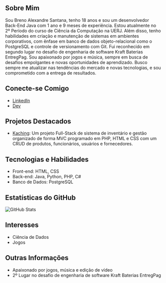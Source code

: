 ## Sobre Mim
Sou Breno Alexandre Santana, tenho 18 anos e sou um desenvolvedor Back-End Java com 1 ano e 9 meses de experiência. Estou atualmente no 2º Período do curso de Ciência da Computação na UERJ. Além disso, tenho habilidades em criação e manutenção de sistemas em ambientes corporativos, com ênfase em banco de dados objeto-relacional como o PostgreSQL e controle de versionamento com Git. Fui reconhecido em segundo lugar no desafio de engenharia de software Kraft Baterias EntregPag. Sou apaixonado por jogos e música, sempre em busca de desafios empolgantes e novas oportunidades de aprendizado. Busco sempre me atualizar nas tendências do mercado e novas tecnologias, e sou comprometido com a entrega de resultados.

## Conecte-se Comigo
- [LinkedIn](https://www.linkedin.com/in/brenoasantana/)
- [Dev](https://dev.to/brenoasantana)

## Projetos Destacados
- [Kaching](https://github.com/brenoASantana/Kaching): Um projeto Full-Stack de sistema de inventário e gestão organizado de forma MVC programado em PHP, HTML e CSS com um CRUD de produtos, funcionários, usuários e fornecedores.

## Tecnologias e Habilidades
- Front-end: HTML, CSS
- Back-end: Java, Python, PHP, C#
- Banco de Dados: PostgreSQL

## Estatísticas do GitHub
![GitHub Stats](https://github-readme-stats.vercel.app/api?username=brenoASantana&theme=tokyonight&show_icons=truee)

## Interesses
- Ciência de Dados
- Jogos

## Outras Informações
- Apaixonado por jogos, música e edição de vídeo
- 2º Lugar no desafio de engenharia de software Kraft Baterias EntregPag
